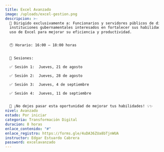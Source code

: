 ```yaml
---
title: Excel Avanzado
image: /uploads/excel-gestion.png
descripcion: >-
  👥 Dirigido exclusivamente a: Funcionarios y servidores públicos de diversas
  instituciones gubernamentales interesados en fortalecer sus habilidades en el
  uso de Excel para mejorar su eficiencia y productividad.


  🕙 Horario: 16:00 – 18:00 horas


  📅 Sesiones:

  ✅ Sesión 1:  Jueves, 21 de agosto

  ✅ Sesión 2:  Jueves, 28 de agosto

  ✅ Sesión 3:  Jueves, 4 de septiembre

  ✅ Sesión 4:  Jueves, 11 de septiembre


  📌 ¡No dejes pasar esta oportunidad de mejorar tus habilidades! 💡✨
nivel: Avanzado
estado: Por iniciar
categoria: Transformación Digital
duracion: 8 horas
enlace_contenido: "#"
enlace_registro: https://forms.gle/4uDA36ZUa8bTjnWUA
instructor: Edgar Estuardo Cabrera
password: excelavanzado
---
```

